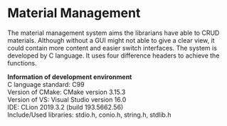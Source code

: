 # Material Management

The material management system aims the librarians have able to CRUD materials. Although without a GUI might not able to give a clear view, it could contain more content and easier switch interfaces. The system is developed by C language. It uses four difference headers to achieve the functions.  

**Information of development environment**  
C language standard:	C99  
Version of CMake:	CMake version 3.15.3  
Version of VS:	Visual Studio version 16.0  
IDE:	CLion 2019.3.2 (build 193.5662.56)  
Include/Used libraries:	stdio.h, conio.h, string.h, stdlib.h  
